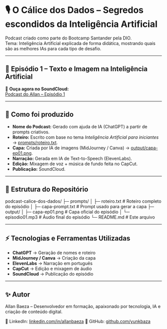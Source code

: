 # 🎙️ O Cálice dos Dados – Segredos escondidos da Inteligência Artificial  

Podcast criado como parte do Bootcamp Santander pela DIO.  
Tema: Inteligência Artificial explicada de forma didática, mostrando quais são as melhores IAs para cada tipo de desafio.  

---

## 📌 Episódio 1 – Texto e Imagem na Inteligência Artificial  

🔗 **Ouça agora no SoundCloud:**  
[Podcast do Allan – Episódio 1](https://soundcloud.com/allan-baeza-655787066/podcast-do-allan)  

---

## 📝 Como foi produzido  

- **Nome do Podcast:** Gerado com ajuda de IA (ChatGPT) a partir de prompts criativos.  
- **Roteiro:** Escrito com base no tema *Inteligência Artificial para iniciantes* → [prompts/roteiro.txt](prompts/roteiro.txt).  
- **Capa:** Criada por IA de imagens (MidJourney / Canva) → [output/capa-ep01.png](output/capa-ep01.png).  
- **Narração:** Gerada em IA de Text-to-Speech (ElevenLabs).  
- **Edição:** Mixagem de voz + música de fundo feita no CapCut.  
- **Publicação:** SoundCloud.  

---

## 📂 Estrutura do Repositório  

podcast-calice-dos-dados/
├─ prompts/
│ ├─ roteiro.txt # Roteiro completo do episódio
│ ├─ capa-prompt.txt # Prompt usado para gerar a capa
├─ output/
│ ├─ capa-ep01.png # Capa oficial do episódio
│ └─ episodio01.mp3 # Áudio final do episódio
└─ README.md # Este arquivo


---

## ⚡ Tecnologias e Ferramentas Utilizadas  
- **ChatGPT** → Geração de nomes e roteiro  
- **MidJourney / Canva** → Criação da capa  
- **ElevenLabs** → Narração em português  
- **CapCut** → Edição e mixagem de áudio  
- **SoundCloud** → Publicação do episódio  

---

## ✨ Autor  
Allan Baeza – Desenvolvedor em formação, apaixonado por tecnologia, IA e criação de conteúdo digital.  

📎 LinkedIn: [linkedin.com/in/allanbaeza]([https://linkedin.com/in/allanbaeza](https://www.linkedin.com/in/allan-gabriel-baeza-a281b1233/))  
📎 GitHub: [github.com/yunkbaza](https://github.com/yunkbaza)  

